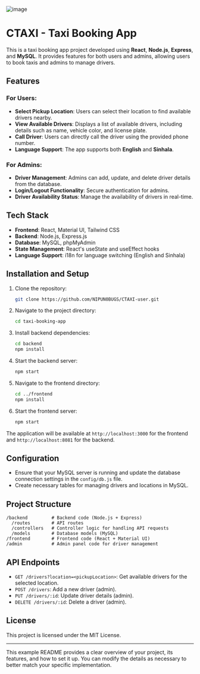 ![image](https://github.com/user-attachments/assets/c182b316-a314-47ff-8426-2afe0be18dd0)


# CTAXI - Taxi Booking App

This is a taxi booking app project developed using **React**, **Node.js**, **Express**, and **MySQL**. It provides features for both users and admins, allowing users to book taxis and admins to manage drivers.

## Features

### For Users:
- **Select Pickup Location**: Users can select their location to find available drivers nearby.
- **View Available Drivers**: Displays a list of available drivers, including details such as name, vehicle color, and license plate.
- **Call Driver**: Users can directly call the driver using the provided phone number.
- **Language Support**: The app supports both **English** and **Sinhala**.

### For Admins:
- **Driver Management**: Admins can add, update, and delete driver details from the database.
- **Login/Logout Functionality**: Secure authentication for admins.
- **Driver Availability Status**: Manage the availability of drivers in real-time.

## Tech Stack

- **Frontend**: React, Material UI, Tailwind CSS
- **Backend**: Node.js, Express.js
- **Database**: MySQL, phpMyAdmin
- **State Management**: React's useState and useEffect hooks
- **Language Support**: i18n for language switching (English and Sinhala)

## Installation and Setup

1. Clone the repository:
   ```bash
   git clone https://github.com/NIPUN0BUGS/CTAXI-user.git
   ```

2. Navigate to the project directory:
   ```bash
   cd taxi-booking-app
   ```

3. Install backend dependencies:
   ```bash
   cd backend
   npm install
   ```

4. Start the backend server:
   ```bash
   npm start
   ```

5. Navigate to the frontend directory:
   ```bash
   cd ../frontend
   npm install
   ```

6. Start the frontend server:
   ```bash
   npm start
   ```

The application will be available at `http://localhost:3000` for the frontend and `http://localhost:8081` for the backend.

## Configuration

- Ensure that your MySQL server is running and update the database connection settings in the `config/db.js` file.
- Create necessary tables for managing drivers and locations in MySQL.

## Project Structure

```
/backend         # Backend code (Node.js + Express)
  /routes        # API routes
  /controllers   # Controller logic for handling API requests
  /models        # Database models (MySQL)
/frontend        # Frontend code (React + Material UI)
/admin           # Admin panel code for driver management
```

## API Endpoints

- `GET /drivers?location=<pickupLocation>`: Get available drivers for the selected location.
- `POST /drivers`: Add a new driver (admin).
- `PUT /drivers/:id`: Update driver details (admin).
- `DELETE /drivers/:id`: Delete a driver (admin).

## License

This project is licensed under the MIT License.

---

This example README provides a clear overview of your project, its features, and how to set it up. You can modify the details as necessary to better match your specific implementation.
